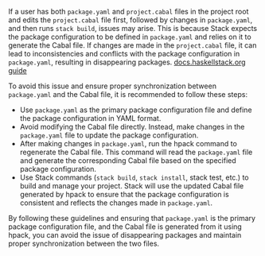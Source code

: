 If a user has both `package.yaml` and `project.cabal` files in the project root and edits the `project.cabal` file first, followed by changes in `package.yaml`, and then runs `stack build`, issues may arise. This is because Stack expects the package configuration to be defined in `package.yaml` and relies on it to generate the Cabal file. If changes are made in the `project.cabal` file, it can lead to inconsistencies and conflicts with the package configuration in `package.yaml`, resulting in disappearing packages. [docs.haskellstack.org guide](https://docs.haskellstack.org/en/stable/GUIDE/) 

To avoid this issue and ensure proper synchronization between `package.yaml` and the Cabal file, it is recommended to follow these steps:
- Use `package.yaml` as the primary package configuration file and define the package configuration in YAML format.
- Avoid modifying the Cabal file directly. Instead, make changes in the `package.yaml` file to update the package configuration.
- After making changes in `package.yaml`, run the hpack command to regenerate the Cabal file. This command will read the `package.yaml` file and generate the corresponding Cabal file based on the specified package configuration.
- Use Stack commands (`stack build`, `stack install`, stack test, etc.) to build and manage your project. Stack will use the updated Cabal file generated by hpack to ensure that the package configuration is consistent and reflects the changes made in `package.yaml`.

By following these guidelines and ensuring that `package.yaml` is the primary package configuration file, and the Cabal file is generated from it using hpack, you can avoid the issue of disappearing packages and maintain proper synchronization between the two files.

